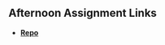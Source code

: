 ## Afternoon Assignment Links

* **[Repo](https://github.com/RebeccaVandeWater/<ASSIGNMENT_REPO>)**

